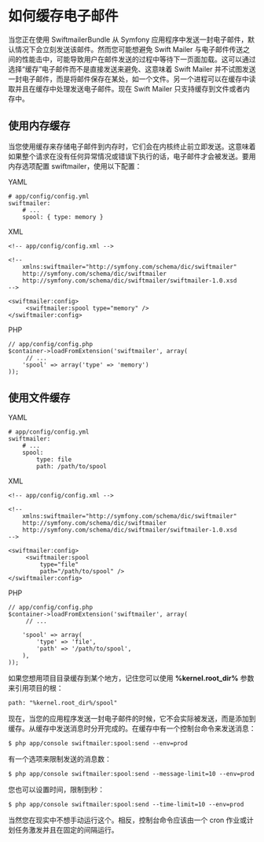# 如何缓存电子邮件

当您正在使用 SwiftmailerBundle 从 Symfony 应用程序中发送一封电子邮件，默认情况下会立刻发送该邮件。然而您可能想避免 Swift Mailer 与电子邮件传送之间的性能击中，可能导致用户在邮件发送的过程中等待下一页面加载。这可以通过选择“缓存”电子邮件而不是直接发送来避免、这意味着 Swift Mailer 并不试图发送一封电子邮件，而是将邮件保存在某处，如一个文件。另一个进程可以在缓存中读取并且在缓存中处理发送电子邮件。现在 Swift Mailer 只支持缓存到文件或者内存中。

## 使用内存缓存

当您使用缓存来存储电子邮件到内存时，它们会在内核终止前立即发送。这意味着如果整个请求在没有任何异常情况或错误下执行的话，电子邮件才会被发送。要用内存选项配置 swiftmailer，使用以下配置：

YAML

```
# app/config/config.yml
swiftmailer:
    # ...
    spool: { type: memory }
```

XML

```
<!-- app/config/config.xml -->

<!--
    xmlns:swiftmailer="http://symfony.com/schema/dic/swiftmailer"
    http://symfony.com/schema/dic/swiftmailer
    http://symfony.com/schema/dic/swiftmailer/swiftmailer-1.0.xsd
-->

<swiftmailer:config>
     <swiftmailer:spool type="memory" />
</swiftmailer:config>
```

PHP

```
// app/config/config.php
$container->loadFromExtension('swiftmailer', array(
     // ...
    'spool' => array('type' => 'memory')
));
```

## 使用文件缓存

YAML
```
# app/config/config.yml
swiftmailer:
    # ...
    spool:
        type: file
        path: /path/to/spool
```

XML

```
<!-- app/config/config.xml -->

<!--
    xmlns:swiftmailer="http://symfony.com/schema/dic/swiftmailer"
    http://symfony.com/schema/dic/swiftmailer
    http://symfony.com/schema/dic/swiftmailer/swiftmailer-1.0.xsd
-->

<swiftmailer:config>
     <swiftmailer:spool
         type="file"
         path="/path/to/spool" />
</swiftmailer:config>
```

PHP

```
// app/config/config.php
$container->loadFromExtension('swiftmailer', array(
     // ...

    'spool' => array(
        'type' => 'file',
        'path' => '/path/to/spool',
    ),
));
```

如果您想用项目目录缓存到某个地方，记住您可以使用 **%kernel.root_dir%** 参数来引用项目的根：

```
path: "%kernel.root_dir%/spool"
```

现在，当您的应用程序发送一封电子邮件的时候，它不会实际被发送，而是添加到缓存。从缓存中发送消息时分开完成的。在缓存中有一个控制台命令来发送消息：

```
$ php app/console swiftmailer:spool:send --env=prod
```

有一个选项来限制发送的消息数：

```
$ php app/console swiftmailer:spool:send --message-limit=10 --env=prod
```

您也可以设置时间，限制到秒：

```
$ php app/console swiftmailer:spool:send --time-limit=10 --env=prod
```

当然您在现实中不想手动运行这个。相反，控制台命令应该由一个 cron 作业或计划任务激发并且在固定的间隔运行。

